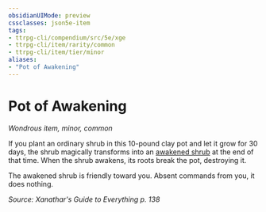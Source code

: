 ```yaml
---
obsidianUIMode: preview
cssclasses: json5e-item
tags:
- ttrpg-cli/compendium/src/5e/xge
- ttrpg-cli/item/rarity/common
- ttrpg-cli/item/tier/minor
aliases: 
- "Pot of Awakening"
---
```

# Pot of Awakening
*Wondrous item, minor, common*  



If you plant an ordinary shrub in this 10-pound clay pot and let it grow for 30 days, the shrub magically transforms into an [awakened shrub](3-Mechanics/CLI/bestiary/plant/awakened-shrub.md) at the end of that time. When the shrub awakens, its roots break the pot, destroying it.

The awakened shrub is friendly toward you. Absent commands from you, it does nothing.

*Source: Xanathar's Guide to Everything p. 138*